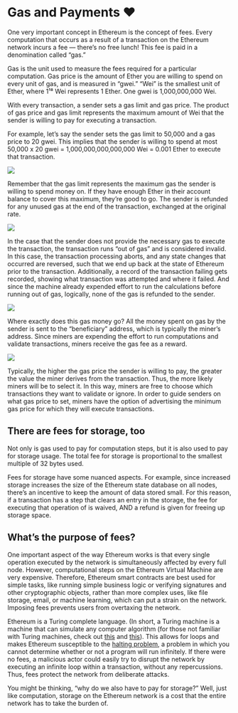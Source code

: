 ﻿# Gas and Payments ♥️

One very important concept in Ethereum is the concept of fees. Every computation that occurs as a result of a transaction on the Ethereum network incurs a fee — there’s no free lunch! This fee is paid in a denomination called “gas.”

Gas is the unit used to measure the fees required for a particular computation. Gas price is the amount of Ether you are willing to spend on every unit of gas, and is measured in “gwei.” “Wei” is the smallest unit of Ether, where 1¹⁸ Wei represents 1 Ether. One gwei is 1,000,000,000 Wei.

With every transaction, a sender sets a gas limit and gas price. The product of gas price and gas limit represents the maximum amount of Wei that the sender is willing to pay for executing a transaction.

For example, let’s say the sender sets the gas limit to 50,000 and a gas price to 20 gwei. This implies that the sender is willing to spend at most 50,000 x 20 gwei = 1,000,000,000,000,000 Wei = 0.001 Ether to execute that transaction.

![](https://lh3.googleusercontent.com/tbeLtDGpEnp7F5J8IjUucQrx0Mb6Zi1nm444Q7cf50CMV9QcjqIBf6Yr-Yfu8ErCI6x6Mr7UW0ubQQ-9lPTnI6fXs5Jt2vrzxHwDOpSYSCEZ0EFzGrexX9GUyvS2J6orCGqADGtG)

Remember that the gas limit represents the maximum gas the sender is willing to spend money on. If they have enough Ether in their account balance to cover this maximum, they’re good to go. The sender is refunded for any unused gas at the end of the transaction, exchanged at the original rate.

![](https://lh5.googleusercontent.com/RjG3ZYiGKJttdYjcYl78cU2UPs0Zo2Udq6eisN1JTEachk0UXuMsgb5sCU59se7B0tNEo3ybUY3xqKsW5ZRsi0tt2ov5yQq8c50M16tBkE2AEpN3lX6luxR6bu1h5P2JKhF6VK08)

In the case that the sender does not provide the necessary gas to execute the transaction, the transaction runs “out of gas” and is considered invalid. In this case, the transaction processing aborts, and any state changes that occurred are reversed, such that we end up back at the state of Ethereum prior to the transaction. Additionally, a record of the transaction failing gets recorded, showing what transaction was attempted and where it failed. And since the machine already expended effort to run the calculations before running out of gas, logically, none of the gas is refunded to the sender.

![](https://lh3.googleusercontent.com/R-PwCelG3MEMOlJBxPIMP8CDRVjXytb7jFQPpqWY89k_wn4CccWjnGY8V5KvdnjiP5SdKEMTZcqMBw0YY-rUX8gJggVGN9pp5_zJkpgBbUREJMsaTb22ib2tsC5teCCWF7P9Tx5q)

Where exactly does this gas money go? All the money spent on gas by the sender is sent to the “beneficiary” address, which is typically the miner’s address. Since miners are expending the effort to run computations and validate transactions, miners receive the gas fee as a reward.

![](https://lh3.googleusercontent.com/dTHI3kP2he7J7WQUzJ9b1v352m0wBPS6n2YXyf-ODc1FfVX0DvoOZOe87Ksn9J6fr8dD6BVJT820gfGhEyAp7tNKn71R25WYp9gtjtkL77sKMvrdHXCqgYC3It55cAHjnls14qA2)

Typically, the higher the gas price the sender is willing to pay, the greater the value the miner derives from the transaction. Thus, the more likely miners will be to select it. In this way, miners are free to choose which transactions they want to validate or ignore. In order to guide senders on what gas price to set, miners have the option of advertising the minimum gas price for which they will execute transactions.

## There are fees for storage, too

Not only is gas used to pay for computation steps, but it is also used to pay for storage usage. The total fee for storage is proportional to the smallest multiple of 32 bytes used.

Fees for storage have some nuanced aspects. For example, since increased storage increases the size of the Ethereum state database on all nodes, there’s an incentive to keep the amount of data stored small. For this reason, if a transaction has a step that clears an entry in the storage, the fee for executing that operation of is waived, AND a refund is given for freeing up storage space.

## What’s the purpose of fees?

One important aspect of the way Ethereum works is that every single operation executed by the network is simultaneously affected by every full node. However, computational steps on the Ethereum Virtual Machine are very expensive. Therefore, Ethereum smart contracts are best used for simple tasks, like running simple business logic or verifying signatures and other cryptographic objects, rather than more complex uses, like file storage, email, or machine learning, which can put a strain on the network. Imposing fees prevents users from overtaxing the network.

Ethereum is a Turing complete language. (In short, a Turing machine is a machine that can simulate any computer algorithm (for those not familiar with Turing machines, check out [this](https://en.wikipedia.org/wiki/Turing_machine) and [this](http://mathworld.wolfram.com/TuringMachine.html)). This allows for loops and makes Ethereum susceptible to the [halting problem](https://en.wikipedia.org/wiki/Halting_problem), a problem in which you cannot determine whether or not a program will run infinitely. If there were no fees, a malicious actor could easily try to disrupt the network by executing an infinite loop within a transaction, without any repercussions. Thus, fees protect the network from deliberate attacks.

You might be thinking, “why do we also have to pay for storage?” Well, just like computation, storage on the Ethereum network is a cost that the entire network has to take the burden of.
